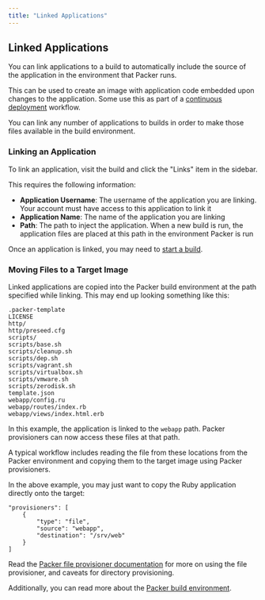 ```yaml
---
title: "Linked Applications"
---
```


## Linked Applications

You can link applications to a build to automatically
include the source of the application in the environment that Packer runs.

This can be used to create an image with application code embedded upon
changes to the application. Some use this as part of a
[continuous deployment](/help/intro/use-cases/continuous-deployment-of-immutable-infrastructure)
workflow.

You can link any number of applications to builds in
order to make those files available in the build environment.

### Linking an Application

To link an application, visit the build and click the "Links" item
in the sidebar.

This requires the following information:

- __Application Username__: The username of the application you are linking. Your
account must have access to this application to link it
- __Application Name__: The name of the application you are linking
- __Path__: The path to inject the application. When a new build is run,
the application files are placed at this path in the environment Packer
is run

Once an application is linked, you may need to [start a build](/help/packer/builds/starting).

### Moving Files to a Target Image

Linked applications are copied into the Packer build environment
at the path specified while linking. This may end up looking something
like this:

    .packer-template
    LICENSE
    http/
    http/preseed.cfg
    scripts/
    scripts/base.sh
    scripts/cleanup.sh
    scripts/dep.sh
    scripts/vagrant.sh
    scripts/virtualbox.sh
    scripts/vmware.sh
    scripts/zerodisk.sh
    template.json
    webapp/config.ru
    webapp/routes/index.rb
    webapp/views/index.html.erb

In this example, the application is linked to the `webapp` path. Packer
provisioners can now access these files at that path.

A typical workflow includes reading the file from these
locations from the Packer environment and copying them to the target image
using Packer provisioners.

In the above example, you may just want to copy the Ruby application
directly onto the target:

    "provisioners": [
        {
            "type": "file",
            "source": "webapp",
            "destination": "/srv/web"
        }
    ]

Read the [Packer file provisioner documentation](https://packer.io/docs/provisioners/file.html)
for more on using the file provisioner, and caveats for directory provisioning.

Additionally, you can read more about the [Packer build environment](/help/packer/builds/build-environment).
